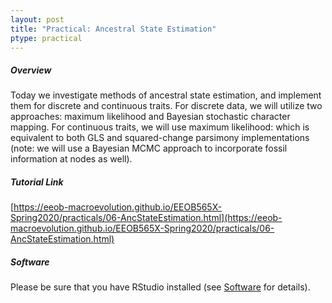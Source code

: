 ```yaml
---
layout: post
title: "Practical: Ancestral State Estimation"
ptype: practical
---
```


##### Overview

Today we investigate methods of ancestral state estimation, and implement them for discrete and continuous traits. 
For discrete data, we will utilize two approaches: maximum likelihood and Bayesian stochastic character mapping. 
For continuous traits, we will use maximum likelihood: which is equivalent to both GLS and squared-change parsimony implementations
(note: we will use a Bayesian MCMC approach to incorporate fossil information at nodes as well). 

##### Tutorial Link

[https://eeob-macroevolution.github.io/EEOB565X-Spring2020/practicals/06-AncStateEstimation.html](https://eeob-macroevolution.github.io/EEOB565X-Spring2020/practicals/06-AncStateEstimation.html)

##### Software

Please be sure that you have RStudio installed (see [Software](https://eeob-macroevolution.github.io//Software) for details). 
